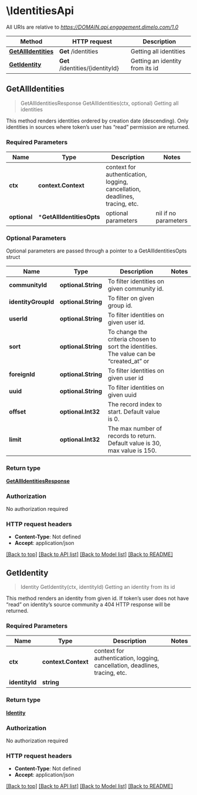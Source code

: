 # \IdentitiesApi

All URIs are relative to *https://DOMAIN.api.engagement.dimelo.com/1.0*

Method | HTTP request | Description
------------- | ------------- | -------------
[**GetAllIdentities**](IdentitiesApi.md#GetAllIdentities) | **Get** /identities | Getting all identities
[**GetIdentity**](IdentitiesApi.md#GetIdentity) | **Get** /identities/{identityId} | Getting an identity from its id



## GetAllIdentities

> GetAllIdentitiesResponse GetAllIdentities(ctx, optional)
Getting all identities

This method renders identities ordered by creation date (descending). Only identities in sources where token’s user has “read” permission are returned.

### Required Parameters


Name | Type | Description  | Notes
------------- | ------------- | ------------- | -------------
**ctx** | **context.Context** | context for authentication, logging, cancellation, deadlines, tracing, etc.
 **optional** | ***GetAllIdentitiesOpts** | optional parameters | nil if no parameters

### Optional Parameters

Optional parameters are passed through a pointer to a GetAllIdentitiesOpts struct


Name | Type | Description  | Notes
------------- | ------------- | ------------- | -------------
 **communityId** | **optional.String**| To filter identities on given community id. | 
 **identityGroupId** | **optional.String**| To filter on given group id. | 
 **userId** | **optional.String**| To filter identities on given user id. | 
 **sort** | **optional.String**| To change the criteria chosen to sort the identities. The value can be “created_at” or | 
 **foreignId** | **optional.String**| To filter identities on given user id | 
 **uuid** | **optional.String**| To filter identities on given uuid | 
 **offset** | **optional.Int32**| The record index to start. Default value is 0. | 
 **limit** | **optional.Int32**| The max number of records to return. Default value is 30, max value is 150. | 

### Return type

[**GetAllIdentitiesResponse**](GetAllIdentitiesResponse.md)

### Authorization

No authorization required

### HTTP request headers

- **Content-Type**: Not defined
- **Accept**: application/json

[[Back to top]](#) [[Back to API list]](../README.md#documentation-for-api-endpoints)
[[Back to Model list]](../README.md#documentation-for-models)
[[Back to README]](../README.md)


## GetIdentity

> Identity GetIdentity(ctx, identityId)
Getting an identity from its id

This method renders an identity from given id. If token’s user does not have “read” on identity’s source community a 404 HTTP response will be returned.

### Required Parameters


Name | Type | Description  | Notes
------------- | ------------- | ------------- | -------------
**ctx** | **context.Context** | context for authentication, logging, cancellation, deadlines, tracing, etc.
**identityId** | **string**|  | 

### Return type

[**Identity**](Identity.md)

### Authorization

No authorization required

### HTTP request headers

- **Content-Type**: Not defined
- **Accept**: application/json

[[Back to top]](#) [[Back to API list]](../README.md#documentation-for-api-endpoints)
[[Back to Model list]](../README.md#documentation-for-models)
[[Back to README]](../README.md)

